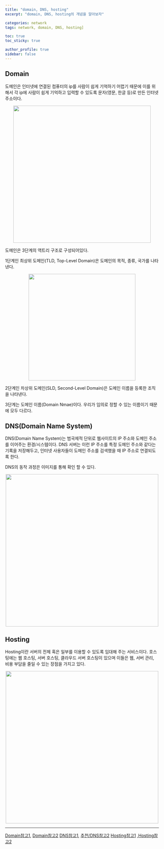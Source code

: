 ```yaml
---
title: "domain, DNS, hosting"
excerpt: "domain, DNS, hosting의 개념을 알아보자"

categories: network
tags: network, domain, DNS, hosting]

toc: true
toc_sticky: true

author_profile: true
sidebar: false
---
```


## Domain

도메인은 인터넷에 연결된 컴퓨터의 ip를 사람이 쉽게 기억하기 어렵기 때문에 이를 위해서 각 ip에 사람이 쉽게 기억하고 입력할 수 있도록 문자(영문, 한글 등)로 만든 인터넷 주소이다.

<p align=center><img src="https://blog.kakaocdn.net/dn/bG1yhm/btrgRM5CMtS/nbUq8lXOAR7ISdbs8OZsB1/img.png" width=450px></p>

도메인은 3단계의 역트리 구조로 구성되어있다.

1단계인 최상위 도메인(TLD, Top-Level Domain)은 도메인의 목적, 종류, 국가를 나타낸다.

<p align=center><img src="https://velog.velcdn.com/images/hyeun427/post/454792a8-d0ce-4083-ab76-8933f2e7aaa3/image.png"  height=350px></p>

2단계인 차상위 도메인(SLD, Second-Level Domain)은 도메인 이름을 등록한 조직을 나타낸다.

3단계는 도메인 이름(Domain Nmae)이다. 우리가 임의로 정할 수 있는 이름이기 때문에 모두 다르다.

## DNS(Domain Name System)

DNS(Domain Name System)는 범국제적 단위로 웹사이트의 IP 주소와 도메인 주소를 이어주는 환경/시스템이다. DNS 서버는 이런 IP 주소를 특정 도메인 주소와 같다는 기록을 저장해두고, 인터넷 사용자들이 도메인 주소를 검색했을 때 IP 주소로 연결되도록 한다.

DNS의 동작 과정은 이미지를 통해 확인 할 수 있다.

<p align=center><img src="https://velog.velcdn.com/images/hyeun427/post/50eadf20-6556-4c6d-a98d-6797e7161440/image.png" width=500px></p>

## Hosting

Hosting이란 서버의 전체 혹은 일부를 이용할 수 있도록 임대해 주는 서비스이다. 호스팅에는 웹 호스팅, 서버 호스팅, 클라우드 서버 호스팅이 있으며 이들은 웹, 서버 관리, 비용 부담을 줄일 수 있는 장점을 가지고 있다.

<p align=center><img src="https://velog.velcdn.com/images/hyeun427/post/4c4476a9-471c-42ba-b668-fcf9df12aa2e/image.png" width=500px></p>

---

[Domain참고1](https://opentutorials.org/course/228/1450), [Domain참고2](https://m.blog.naver.com/PostView.naver?isHttpsRedirect=true&blogId=daouidc&logNo=220934210898)
[DNS참고1](https://gentlysallim.com/dns%EB%9E%80-%EB%AD%90%EA%B3%A0-%EB%84%A4%EC%9E%84%EC%84%9C%EB%B2%84%EB%9E%80-%EB%AD%94%EC%A7%80-%EA%B0%9C%EB%85%90%EC%A0%95%EB%A6%AC/), [추천/DNS참고2](https://gentlysallim.com/dns%EB%9E%80-%EB%AD%90%EA%B3%A0-%EB%84%A4%EC%9E%84%EC%84%9C%EB%B2%84%EB%9E%80-%EB%AD%94%EC%A7%80-%EA%B0%9C%EB%85%90%EC%A0%95%EB%A6%AC/)
[Hosting참고1](https://gentlysallim.com/%eb%8f%84%eb%a9%94%ec%9d%b8-%ed%98%b8%ec%8a%a4%ed%8c%85-%eb%ad%90%ea%b0%80-%eb%8b%a4%eb%a6%84-%ea%b0%9c%eb%85%90-%ec%a0%95%ec%9d%98-%ec%95%8c%ec%95%84%eb%b3%b4%ea%b8%b0/#1) ,[Hosting참고2](https://velog.io/@kathylee/07-What-is-hosting%ED%98%B8%EC%8A%A4%ED%8C%85%EC%9D%B4%EB%9E%80-%EB%AC%B4%EC%97%87%EC%9D%B8%EA%B0%80)
